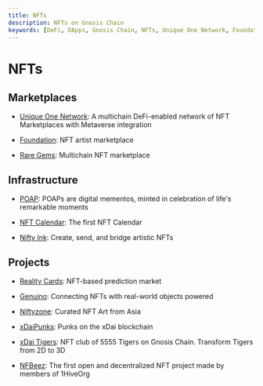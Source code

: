 ```yaml
---
title: NFTs
description: NFTs on Gnosis Chain
keywords: [DeFi, DApps, Gnosis Chain, NFTs, Unique One Network, Foundation, Nifty Ink, Reality Cards, Genuino, Niftyzone, xDaiPunks, xDai Tigers, NFT Calendar, NFBeez, Rare Gems, POAP] 
---
```


# NFTs

## Marketplaces

* [Unique One Network](https://uniqueone.network): A multichain DeFi-enabled network of NFT Marketplaces with Metaverse integration

* [Foundation](https://foundation.app/): NFT artist marketplace

* [Rare Gems](https://raregems.io): Multichain NFT marketplace


## Infrastructure

* [POAP](https://poap.xyz): POAPs are digital mementos, minted in celebration of life's remarkable moments

* [NFT Calendar](https://nftcalendar.io): The first NFT Calendar

* [Nifty Ink](https://Nifty.ink): Create, send, and bridge artistic NFTs

## Projects

* [Reality Cards](https://realitycards.io/): NFT-based prediction market

* [Genuino](https://genuino.world): Connecting NFTs with real-world objects powered

* [Niftyzone](https://niftyzone.com): Curated NFT Art from Asia

* [xDaiPunks](https://xdaipunks.com/): Punks on the xDai blockchain

* [xDai Tigers](https://www.xdaitigers.com/): NFT club of 5555 Tigers on Gnosis Chain. Transform Tigers from 2D to 3D 

* [NFBeez](https://www.nfbeez.xyz/): The first open and decentralized NFT project made by members of 
1HiveOrg



